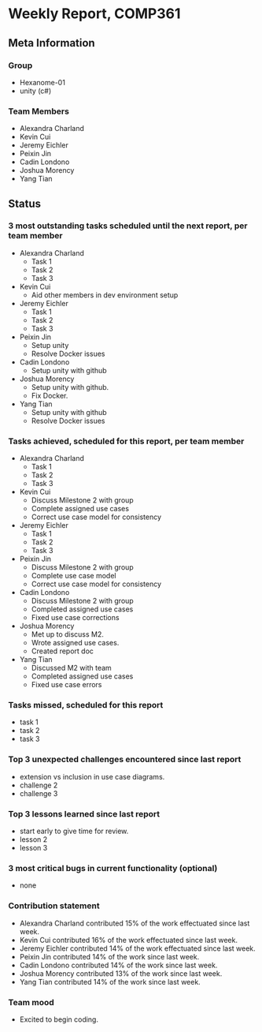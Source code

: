 # Weekly Report, COMP361

## Meta Information

### Group

 * Hexanome-01
 * unity (c#)

### Team Members

 * Alexandra Charland
 * Kevin Cui
 * Jeremy Eichler
 * Peixin Jin
 * Cadin Londono
 * Joshua Morency
 * Yang Tian

## Status

### 3 most outstanding tasks scheduled until the next report, per team member

 * Alexandra Charland
   * Task 1
   * Task 2
   * Task 3
 * Kevin Cui
   * Aid other members in dev environment setup
 * Jeremy Eichler
   * Task 1
   * Task 2
   * Task 3
 * Peixin Jin
   * Setup unity
   * Resolve Docker issues
 * Cadin Londono
   * Setup unity with github
 * Joshua Morency
   * Setup unity with github.
   * Fix Docker.
 * Yang Tian
   * Setup unity with github
   * Resolve Docker issues

### Tasks achieved, scheduled for this report, per team member

 * Alexandra Charland
   * Task 1
   * Task 2
   * Task 3
 * Kevin Cui
   * Discuss Milestone 2 with group
   * Complete assigned use cases
   * Correct use case model for consistency
 * Jeremy Eichler
   * Task 1
   * Task 2
   * Task 3
 * Peixin Jin
   * Discuss Milestone 2 with group
   * Complete use case model
   * Correct use case model for consistency
 * Cadin Londono
   * Discuss Milestone 2 with group
   * Completed assigned use cases 
   * Fixed use case corrections
 * Joshua Morency
   * Met up to discuss M2.
   * Wrote assigned use cases.
   * Created report doc
 * Yang Tian
   * Discussed M2 with team
   * Completed assigned use cases
   * Fixed use case errors

### Tasks missed, scheduled for this report

 * task 1
 * task 2
 * task 3

### Top 3 unexpected challenges encountered since last report

 * extension vs inclusion in use case diagrams.
 * challenge 2
 * challenge 3

### Top 3 lessons learned since last report

 * start early to give time for review.
 * lesson 2
 * lesson 3

### 3 most critical bugs in current functionality (optional)

 * none

### Contribution statement

 * Alexandra Charland contributed 15% of the work effectuated since last week.
 * Kevin Cui contributed 16% of the work effectuated since last week.
 * Jeremy Eichler contributed 14% of the work effectuated since last week.
 * Peixin Jin contributed 14% of the work since last week.
 * Cadin Londono contributed 14% of the work since last week.
 * Joshua Morency contributed 13% of the work since last week.
 * Yang Tian contributed 14% of the work since last week.

### Team mood

 * Excited to begin coding.
